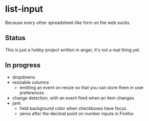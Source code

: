 # list-input

Because every other spreadsheet-like form on the web sucks.

## Status

This is just a hobby project written in anger, it's not a real thing yet.

## In progress

- dropdowns
- resizable columns
	- emitting an event on resize so that you can store them in user preferences
- change detection, with an event fired when an item changes
- jank
	- field background color when checkboxes have focus
	- zeros after the decimal point on number inputs in Firefox

